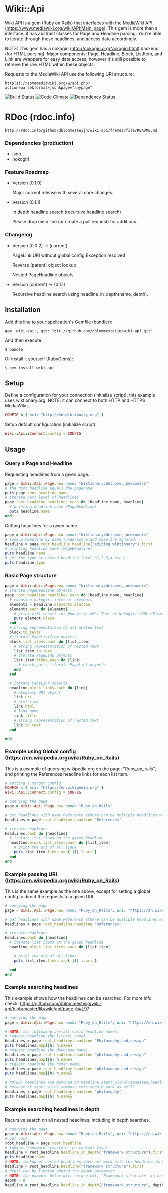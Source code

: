 # Wiki::Api

Wiki API is a gem (Ruby on Rails) that interfaces with the MediaWiki API (https://www.mediawiki.org/wiki/API:Main_page). This gem is more than a interface, it has abstract classes for Page and Headline parsing. You're able to iterate through these headlines, and access data accordingly.

NOTE: This gem has a nokogiri (http://nokogiri.org/Nokogiri.html) backend (for HTML parsing). Major components: Page, Headline, Block, ListItem, and Link are wrappers for easy data access, however it's still possible to retreive the raw HTML within these objects.

Requests to the MediaWiki API use the following URI structure:

    http(s)://somemediawiki.org/w/api.php?action=parse&format=json&page="anypage"

[![Build Status](https://travis-ci.org/dblommesteijn/wiki-api.svg?branch=master)](https://travis-ci.org/dblommesteijn/wiki-api) [![Code Climate](https://codeclimate.com/github/dblommesteijn/wiki-api.png)](https://codeclimate.com/github/dblommesteijn/wiki-api) [![Dependency Status](https://gemnasium.com/dblommesteijn/wiki-api.svg)](https://gemnasium.com/dblommesteijn/wiki-api)

# RDoc (rdoc.info)

    http://rdoc.info/github/dblommesteijn/wiki-api/frames/file/README.md


### Dependencies (production)

* json
* nokogiri


### Feature Roadmap

* Version (0.1.0)

  Major current release with several core changes.

* Version (0.1.1)

  In depth headline search (recursive headline search)

  Please drop me a line (or create a pull request) for additions.


### Changelog

* Version (0.0.2) -> (current)

  PageLink URI without global config Exception resolved

  Reverse (parent) object lookup

  Nested PageHeadline objects

* Version (current) -> (0.1.1)

  Recursive headline search using headline_in_depth(name, depth).



## Installation

Add this line to your application's Gemfile (bundler):

    gem 'wiki-api', git: "git://github.com/dblommesteijn/wiki-api.git"

And then execute:

    $ bundle

Or install it yourself (RubyGems):

    $ gem install wiki-api


## Setup

Define a configuration for your connection (initialize script), this example uses wiktionary.org.
NOTE: it can connect to both HTTP and HTTPS MediaWikis.

```ruby
CONFIG = { uri: "http://en.wiktionary.org" }
```

Setup default configuration (initialize script)

```ruby
Wiki::Api::Connect.config = CONFIG
```


## Usage

### Query a Page and Headline

Requesting headlines from a given page.

```ruby
page = Wiki::Api::Page.new name: "Wiktionary:Welcome,_newcomers"
# the root headline equals the pagename
puts page.root_headline.name
# iterate next level of headlines
page.root_headline.headlines.each do |headline_name, headline|
  # printing headline name (PageHeadline)
  puts headline.name
end
```

Getting headlines for a given name.

```ruby
page = Wiki::Api::Page.new name: "Wiktionary:Welcome,_newcomers"
# lookup headline by name (underscore and case are ignored)
headline = page.root_headline.headline("editing wiktionary").first
# printing headline name (PageHeadline)
puts headline.name
# get the type of nested headline (html h1,2,3,4 etc.)
puts headline.type
```

### Basic Page structure

```ruby
page = Wiki::Api::Page.new name: "Wiktionary:Welcome,_newcomers"
# iterate PageHeadline objects
page.root_headline.headlines.each do |headline_name, headline|
  # exposing nokogiri internal elements
  elements = headline.elements.flatten
  elements.each do |element|
    # print will result in: Nokogiri::XML::Text or Nokogiri::XML::Element
    puts element.class
  end
  # string representation of all nested text
  block.to_texts
  # iterate PageListItem objects
  block.list_items.each do |list_item|
    # string representation of nested text
    list_item.to_text
    # iterate PageLink objects
    list_item.links.each do |link|
      # check part: 'iterate PageLink objects'
    end
  end

  # iterate PageLink objects
  headline.block.links.each do |link|
    # absolute URI object
    link.uri
    # html link
    link.html
    # link name
    link.title
    # string representation of nested text
    link.to_text
  end

end
```


### Example using Global config (https://en.wikipedia.org/wiki/Ruby_on_Rails)

This is a example of querying wikipedia.org on the page: "Ruby_on_rails", and printing the References headline links for each list item.

```ruby
# setting a target config
CONFIG = { uri: "https://en.wikipedia.org" }
Wiki::Api::Connect.config = CONFIG

# querying the page
page = Wiki::Api::Page.new name: "Ruby_on_Rails"

# get headlines with name Reference (there can be multiple headlines with the same name!)
headlines = page.root_headline.headline "References"

# iterate headlines
headlines.each do |headline|
  # iterate list items on the given headline
  headline.block.list_items.each do |list_item|
    # print the uri of all links
    puts list_item.links.map{ |l| l.uri }
  end
end
```


### Example passing URI (https://en.wikipedia.org/wiki/Ruby_on_Rails)

This is the same example as the one above, except for setting a global config to direct the requests to a given URI.

```ruby
# querying the page
page = Wiki::Api::Page.new name: "Ruby_on_Rails", uri: "https://en.wikipedia.org"

# get headlines with name Reference (there can be multiple headlines with the same name!)
headlines = page.root_headline.headline "References"

# iterate headlines
headlines.each do |headline|
  # iterate list items on the given headline
  headline.block.list_items.each do |list_item|

    # print the uri of all links
    puts list_item.links.map{ |l| l.uri }

  end
end
```


### Example searching headlines

This example shows how the headlines can be searched. For more info check: https://github.com/dblommesteijn/wiki-api/blob/master/lib/wiki/api/page.rb#L97


```ruby
# querying the page
page = Wiki::Api::Page.new name: "Ruby_on_Rails", uri: "https://en.wikipedia.org"

# NOTE: the following are all valid headline names:
# request headline (by literal name)
headlines = page.root_headline.headline "Philosophy_and_design"
puts headlines.map{|h| h.name}
# request headline (by downcase name)
headlines = page.root_headline.headline "philosophy_and_design"
puts headlines.map{|h| h.name}
# request headline (by human name)
headlines = page.root_headline.headline "philosophy and design"
puts headlines.map{|h| h.name}

# NOTE2: headlines are matched on headline.start_with?(requested_headline)
# because of start_with? compare this should work as well!
headlines = page.root_headline.headline "philosophy"
puts headlines.map{|h| h.name}
```


### Example searching headlines in depth

Recursive search on all nested headlines, including in depth searches.

```ruby
# querying the page
page = Wiki::Api::Page.new name: "Ruby_on_Rails", uri: "https://en.wikipedia.org"
# get root
root_headline = page.root_headline
# lookup 'ramework structure' on current level
headline = root_headline.headline_in_depth("framework structure").first
puts headline.name
# NOTE: lookup of nested headlines does not work with the headline function (because 'Framework_structure' is nested within 'Technical_overview')
headline = root_headline.headline("framework structure").first
# depth can be limited adding the depth parameter
# NOTE: the example below will return nil, 'Framework_structure' is nested beyond depth = 0!
depth = 0
headline = root_headline.headline_in_depth("framework structure", depth).first
```




